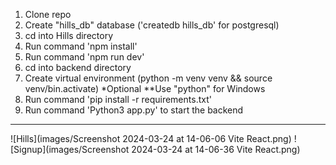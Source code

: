 1. Clone repo
2. Create "hills_db" database ('createdb hills_db' for postgresql)
3. cd into Hills directory
4. Run command 'npm install'
5. Run command 'npm run dev'
6. cd into backend directory
7. Create virtual environment (python -m venv venv && source venv/bin.activate) *Optional **Use "python" for Windows
8. Run command 'pip install -r requirements.txt'
9. Run command 'Python3 app.py' to start the backend

<hr>
![Hills](images/Screenshot 2024-03-24 at 14-06-06 Vite React.png)
![Signup](images/Screenshot 2024-03-24 at 14-06-36 Vite React.png)

